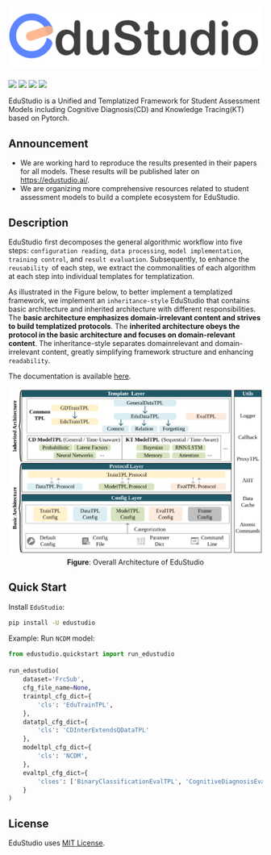 ![logo](./assets/logo.png)
---

<p float="left">
<img src="https://img.shields.io/badge/python-v3.8+-blue">
<img src="https://img.shields.io/badge/pytorch-v1.10+-blue">
<img src="https://img.shields.io/badge/License-MIT-blue">
<img src="https://img.shields.io/github/issues/HFUT-LEC/EduStudio.svg">
</p>

EduStudio is a Unified and Templatized Framework for Student Assessment Models including Cognitive Diagnosis(CD) and Knowledge Tracing(KT) based on Pytorch.

## Announcement

- We are working hard to reproduce the results presented in their papers for all models. These results will be published later on https://edustudio.ai/.
- We are organizing more comprehensive resources related to student assessment models to build a complete ecosystem for EduStudio.

## Description
EduStudio first decomposes the general algorithmic workflow into five steps: `configuration reading`, `data processing`, `model implementation`, `training control`, and `result evaluation`. Subsequently, to enhance the `reusability `of each step, we extract the commonalities of each algorithm at each step into individual templates for templatization.

As illustrated in the Figure below, to better implement a templatized framework, we implement an `inheritance-style` EduStudio that contains basic architecture and inherited architecture with different responsibilities. The **basic architecture emphasizes domain-irrelevant content and strives to build templatized protocols**. The **inherited architecture obeys the protocol in the basic architecture and focuses on domain-relevant content**. The inheritance-style separates domainrelevant and domain-irrelevant content, greatly simplifying framework structure and enhancing `readability`.

The documentation is available [here](https://edustudio.readthedocs.io).

<p align="center">
  <img src="assets/framework.svg" alt="EduStudio Architecture" width="600">
  <br>
  <b>Figure</b>: Overall Architecture of EduStudio
</p>


## Quick Start

Install `EduStudio`:

```bash
pip install -U edustudio
```

Example: Run `NCDM` model:

```python
from edustudio.quickstart import run_edustudio

run_edustudio(
    dataset='FrcSub',
    cfg_file_name=None,
    traintpl_cfg_dict={
        'cls': 'EduTrainTPL',
    },
    datatpl_cfg_dict={
        'cls': 'CDInterExtendsQDataTPL'
    },
    modeltpl_cfg_dict={
        'cls': 'NCDM',
    },
    evaltpl_cfg_dict={
        'clses': ['BinaryClassificationEvalTPL', 'CognitiveDiagnosisEvalTPL'],
    }
)

```

## License

EduStudio uses [MIT License](https://github.com/HFUT-LEC/EduStudio/blob/main/LICENSE). 

